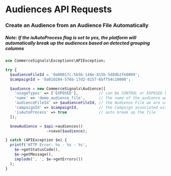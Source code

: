 # Audiences API Requests

### Create an Audience from an Audience File Automatically

##### Note: If the isAutoProcess flag is set to yes, the platform will automatically break up the audiences based on detected grouping columns

```php
use CommerceSignals\Exceptions\APIException;

try {
  $audienceFileId = '0a00017c-5b5b-148e-815b-5d8db2fe0009';
  $campaignId = '0a010284-576b-17d2-8157-6bff54c10000';

  $audience = new CommerceSignals\Audience([
    'usageTypes' => ['EXPOSED'],         // can be CONTROL or EXPOSED but must be an array
    'name' => 'demo_audience_file',      // the name of the audience we are creating
    'audienceFileId' => $audienceFileId, // the Audience File we are using to create the audiences
    'campaignId' => $campaignId,         // the Campaign associated with the Audience
    'isAutoProcess' => true              // auto break up the file
  ]);

  $newAudience = $api->audiences()
                  ->save($audience);

} catch (APIException $e) {
  printf('HTTP Error: %s - %s - %s',
    $e->getStatusCode(),
    $e->getMessage(),
    implode(', ', $e->getErrors())
  );
}
```
